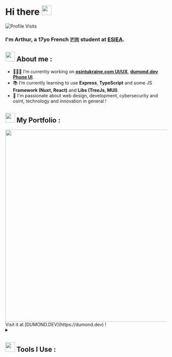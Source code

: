 # Hi there <img src="https://user-images.githubusercontent.com/42378118/110234147-e3259600-7f4e-11eb-95be-0c4047144dea.gif" width="30">

![Profile Visits](https://komarev.com/ghpvc/?username=Excalibur888&style=for-the-badge&label=visits&color=blueviolet)
### I'm Arthur, a 17yo French 🇫🇷 student at [ESIEA](https://esiea.fr).

## <img src="https://cdn3.emoji.gg/emojis/1261-hackerbongocat.gif" width="30"> About me :

- 🧑🏻‍💻 I’m currently working on [**osintukraine.com UI/UX**](https://osintukraine.com), [**dumond.dev Phone UI**](https://dumond.dev). 
- 📚 I’m currently learning to use **Express**, **TypeScript** and some JS **Framework (Nuxt, React)** and **Libs (TreeJs, MUI)**.
- 💙 I'm passionate about web design, development, cybersecurity and osint, technology and innovation in general !

## <img src="https://cdn3.emoji.gg/emojis/2219-what.gif" width="30"> My Portfolio :

<img src="https://user-images.githubusercontent.com/51988264/201673141-6bc7d2ca-8fd7-46ae-b95b-c3271faf471a.png" width="600">
Visit it at [DUMOND.DEV](https://dumond.dev) !

<details>
  <summary><h2><img src="https://cdn3.emoji.gg/emojis/YoshiHammer.gif" width="30px"> Tools I Use :</h2></summary>
</details>

